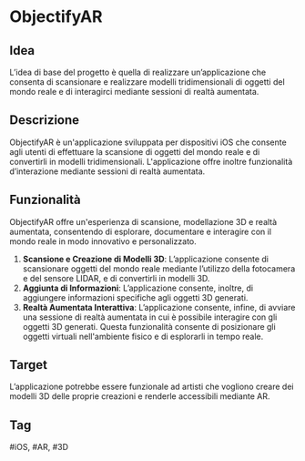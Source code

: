 # ObjectifyAR

## Idea

L’idea di base del progetto è quella di realizzare un’applicazione che consenta di scansionare e realizzare  modelli tridimensionali di oggetti del mondo reale e di interagirci mediante sessioni di realtà aumentata.

## Descrizione

ObjectifyAR è un'applicazione sviluppata per dispositivi iOS che consente agli utenti di effettuare la scansione di oggetti del mondo reale e di convertirli in modelli tridimensionali. L'applicazione offre inoltre funzionalità d’interazione mediante sessioni di realtà aumentata.

## Funzionalità

ObjectifyAR offre un'esperienza di scansione, modellazione 3D e realtà aumentata, consentendo di esplorare, documentare e interagire con il mondo reale in modo innovativo e personalizzato.

1. **Scansione e Creazione di Modelli 3D**: L’applicazione consente di scansionare oggetti del mondo reale mediante l’utilizzo della fotocamera e del sensore LIDAR, e di convertirli in modelli 3D. 
2. **Aggiunta di Informazioni**: L’applicazione consente, inoltre, di aggiungere informazioni specifiche agli oggetti 3D generati.
3. **Realtà Aumentata Interattiva**: L’applicazione consente, infine, di avviare una sessione di realtà aumentata in cui è possibile interagire con gli oggetti 3D generati. Questa funzionalità consente di posizionare gli oggetti virtuali nell'ambiente fisico e di esplorarli in tempo reale.

## Target

L’applicazione potrebbe essere funzionale ad artisti che vogliono creare dei modelli 3D delle proprie creazioni e renderle accessibili mediante AR. 

## Tag

#iOS, #AR, #3D
